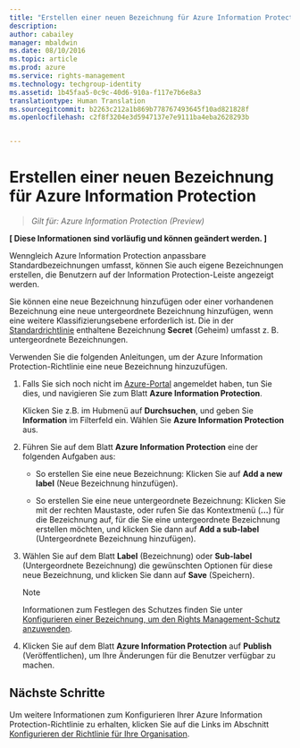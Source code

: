 ```yaml
---
title: "Erstellen einer neuen Bezeichnung für Azure Information Protection | Azure Rights Management"
description: 
author: cabailey
manager: mbaldwin
ms.date: 08/10/2016
ms.topic: article
ms.prod: azure
ms.service: rights-management
ms.technology: techgroup-identity
ms.assetid: 1b45faa5-0c9c-40d6-910a-f117e7b6e8a3
translationtype: Human Translation
ms.sourcegitcommit: b2263c212a1b869b778767493645f10ad821828f
ms.openlocfilehash: c2f8f3204e3d5947137e7e9111ba4eba2628293b


---
```


# Erstellen einer neuen Bezeichnung für Azure Information Protection

>*Gilt für: Azure Information Protection (Preview)*

**[ Diese Informationen sind vorläufig und können geändert werden. ]**

Wenngleich Azure Information Protection anpassbare Standardbezeichnungen umfasst, können Sie auch eigene Bezeichnungen erstellen, die Benutzern auf der Information Protection-Leiste angezeigt werden.

Sie können eine neue Bezeichnung hinzufügen oder einer vorhandenen Bezeichnung eine neue untergeordnete Bezeichnung hinzufügen, wenn eine weitere Klassifizierungsebene erforderlich ist. Die in der [Standardrichtlinie](configure-policy-default.md) enthaltene Bezeichnung **Secret** (Geheim) umfasst z. B. untergeordnete Bezeichnungen.

Verwenden Sie die folgenden Anleitungen, um der Azure Information Protection-Richtlinie eine neue Bezeichnung hinzuzufügen.

1. Falls Sie sich noch nicht im [Azure-Portal](https://portal.azure.com) angemeldet haben, tun Sie dies, und navigieren Sie zum Blatt **Azure Information Protection**. 
    
    Klicken Sie z.B. im Hubmenü auf **Durchsuchen**, und geben Sie **Information** im Filterfeld ein. Wählen Sie **Azure Information Protection** aus.

2. Führen Sie auf dem Blatt **Azure Information Protection** eine der folgenden Aufgaben aus:

    - So erstellen Sie eine neue Bezeichnung: Klicken Sie auf **Add a new label** (Neue Bezeichnung hinzufügen).

    - So erstellen Sie eine neue untergeordnete Bezeichnung: Klicken Sie mit der rechten Maustaste, oder rufen Sie das Kontextmenü (**...**) für die Bezeichnung auf, für die Sie eine untergeordnete Bezeichnung erstellen möchten, und klicken Sie dann auf **Add a sub-label** (Untergeordnete Bezeichnung hinzufügen).

3. Wählen Sie auf dem Blatt **Label** (Bezeichnung) oder **Sub-label** (Untergeordnete Bezeichnung) die gewünschten Optionen für diese neue Bezeichnung, und klicken Sie dann auf **Save** (Speichern).

    > [!NOTE]
    >Informationen zum Festlegen des Schutzes finden Sie unter [Konfigurieren einer Bezeichnung, um den Rights Management-Schutz anzuwenden](configure-policy-protection.md).

4. Klicken Sie auf dem Blatt **Azure Information Protection** auf **Publish** (Veröffentlichen), um Ihre Änderungen für die Benutzer verfügbar zu machen.

## Nächste Schritte

Um weitere Informationen zum Konfigurieren Ihrer Azure Information Protection-Richtlinie zu erhalten, klicken Sie auf die Links im Abschnitt [Konfigurieren der Richtlinie für Ihre Organisation](configure-policy.md#configuring-your-organization-s-policy).  





<!--HONumber=Aug16_HO2-->


